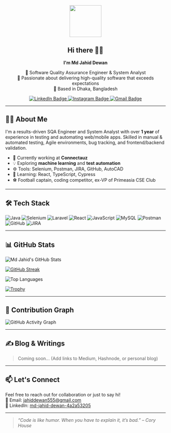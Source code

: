 <div align="center">
  <img src="https://media.giphy.com/media/M9gbBd9nbDrOTu1Mqx/giphy.gif" width="100"/>
  
  <h2>Hi there 👋🎉</h2>
  <p><strong>I'm Md Jahid Dewan</strong></p>

  <p>
    💼 Software Quality Assurance Engineer & System Analyst <br/>
    🎯 Passionate about delivering high-quality software that exceeds expectations <br/>
    📍 Based in Dhaka, Bangladesh
  </p>

  <div id="badges">
    <a href="https://www.linkedin.com/in/md-jahid-dewan-4a2a53205/" target="_blank">
      <img src="https://img.shields.io/badge/LinkedIn-blue?style=for-the-badge&logo=linkedin&logoColor=white" alt="LinkedIn Badge"/>
    </a>
    <a href="https://www.instagram.com/jahid_islam_ethan/" target="_blank">
      <img src="https://img.shields.io/badge/Instagram-red?style=for-the-badge&logo=instagram&logoColor=white" alt="Instagram Badge"/>
    </a>
    <a href="mailto:jahiddewan555@gmail.com">
      <img src="https://img.shields.io/badge/Gmail-white?style=for-the-badge&logo=gmail&logoColor=red" alt="Gmail Badge"/>
    </a>
  </div>
</div>

---

## 👨‍💻 About Me

I'm a results-driven SQA Engineer and System Analyst with over **1 year** of experience in testing and automating web/mobile apps. Skilled in manual & automated testing, Agile environments, bug tracking, and frontend/backend validation.

- 🔭 Currently working at **Connectauz**
- 💡 Exploring **machine learning** and **test automation**
- ⚙️ Tools: Selenium, Postman, JIRA, GitHub, AutoCAD
- 🧠 Learning: React, TypeScript, Cypress
- ⚽ Football captain, coding competitor, ex-VP of Primeasia CSE Club

---

## 🛠️ Tech Stack

![Java](https://img.shields.io/badge/-Java-007396?logo=java&logoColor=white&style=flat)
![Selenium](https://img.shields.io/badge/-Selenium-43B02A?logo=selenium&logoColor=white&style=flat)
![Laravel](https://img.shields.io/badge/-Laravel-F55247?logo=laravel&logoColor=white&style=flat)
![React](https://img.shields.io/badge/-React-61DAFB?logo=react&logoColor=black&style=flat)
![JavaScript](https://img.shields.io/badge/-JavaScript-F7DF1E?logo=javascript&logoColor=black&style=flat)
![MySQL](https://img.shields.io/badge/-MySQL-4479A1?logo=mysql&logoColor=white&style=flat)
![Postman](https://img.shields.io/badge/-Postman-FF6C37?logo=postman&logoColor=white&style=flat)
![GitHub](https://img.shields.io/badge/-GitHub-181717?logo=github&logoColor=white&style=flat)
![JIRA](https://img.shields.io/badge/-JIRA-0052CC?logo=jira&logoColor=white&style=flat)

---

## 📊 GitHub Stats

![Md Jahid's GitHub Stats](https://github-readme-stats.vercel.app/api?username=Jahid-dewan&show_icons=true&theme=radical)

[![GitHub Streak](https://streak-stats.demolab.com/?user=Jahid-dewan&theme=radical)](https://git.io/streak-stats)

![Top Languages](https://github-readme-stats.vercel.app/api/top-langs/?username=Jahid-dewan&layout=compact&theme=radical)

[![Trophy](https://github-profile-trophy.vercel.app/?username=Jahid-dewan&theme=monokai)](https://github.com/ryo-ma/github-profile-trophy)

---

## 📅 Contribution Graph

![GitHub Activity Graph](https://github-readme-activity-graph.cyclic.app/graph?username=Jahid-dewan&theme=react-dark&area=true)

---

## ✍️ Blog & Writings

> Coming soon... (Add links to Medium, Hashnode, or personal blog)

---

## 📫 Let's Connect

Feel free to reach out for collaboration or just to say hi!  
📧 Email: jahiddewan555@gmail.com  
💬 LinkedIn: [md-jahid-dewan-4a2a53205](https://www.linkedin.com/in/md-jahid-dewan-4a2a53205/)

---

> _“Code is like humor. When you have to explain it, it’s bad.” – Cory House_
